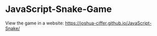 # JavaScript-Snake-Game
View the game in a website: https://joshua-ciffer.github.io/JavaScript-Snake/
